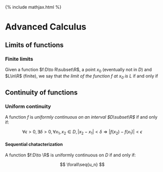 ---
---
{% include mathjax.html %}
<div id="mathjax-preamble" style="display:none;">
$$
\newcommand{\seq}[1]{{{\left\{#1\right\}}}}
\newcommand{\Z}{\mathbb Z}
\newcommand{\R}{\mathbb R}
$$
</div>

# Advanced Calculus

## Limits of functions <!-- 4 -->

### Finite limits <!-- 4.1 -->

Given a function $f:D\to R\subset\R$, a point $x_0$ (eventually not in $D$) and $L\in\R$ (finite), we say that *the limit of the function $f$ at $x_0$ is $L$* if and only if

## Continuity of functions <!-- 5 -->

### Uniform continuity <!-- 5.3 -->

A function $f$ is *uniformly continuous on an interval $D\subset\R$* if and only if:

$$
\forall\epsilon>0,
\exists\delta>0,
\forall x_1,x_2\in D,
|x_2-x_1|<\delta \Rightarrow
|f(x_2)-f(x_1)|<\epsilon
$$

#### Sequential chatacterization

A function $f:D\to \R$ is uniformly continuous on $D$ if and only if:

$$
\forall\seq{u_n}
$$
